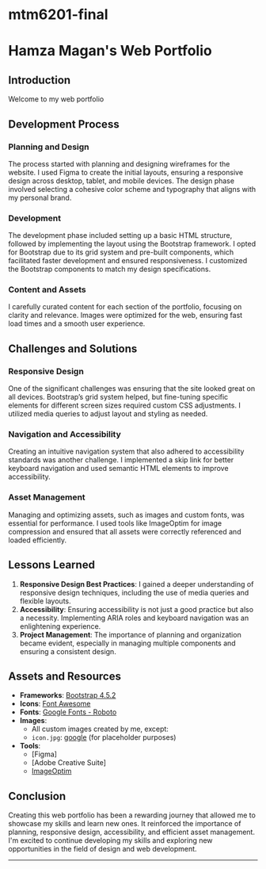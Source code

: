 # mtm6201-final
# Hamza Magan's Web Portfolio

## Introduction

Welcome to my web portfolio

## Development Process

### Planning and Design
The process started with  planning and designing wireframes for the website. I used Figma to create the initial layouts, ensuring a responsive design across desktop, tablet, and mobile devices. The design phase involved selecting a cohesive color scheme and typography that aligns with my personal brand.

### Development
The development phase included setting up a basic HTML structure, followed by implementing the layout using the Bootstrap framework. I opted for Bootstrap due to its grid system and pre-built components, which facilitated faster development and ensured responsiveness. I customized the Bootstrap components to match my design specifications.

### Content and Assets
I carefully curated content for each section of the portfolio, focusing on clarity and relevance. Images were optimized for the web, ensuring fast load times and a smooth user experience.

## Challenges and Solutions

### Responsive Design
One of the significant challenges was ensuring that the site looked great on all devices. Bootstrap’s grid system helped, but fine-tuning specific elements for different screen sizes required custom CSS adjustments. I utilized media queries to adjust layout and styling as needed.

### Navigation and Accessibility
Creating an intuitive navigation system that also adhered to accessibility standards was another challenge. I implemented a skip link for better keyboard navigation and used semantic HTML elements to improve accessibility.

### Asset Management
Managing and optimizing assets, such as images and custom fonts, was essential for performance. I used tools like ImageOptim for image compression and ensured that all assets were correctly referenced and loaded efficiently.

## Lessons Learned

1. **Responsive Design Best Practices**: I gained a deeper understanding of responsive design techniques, including the use of media queries and flexible layouts.
2. **Accessibility**: Ensuring accessibility is not just a good practice but also a necessity. Implementing ARIA roles and keyboard navigation was an enlightening experience.
3. **Project Management**: The importance of planning and organization became evident, especially in managing multiple components and ensuring a consistent design.

## Assets and Resources

- **Frameworks**: [Bootstrap 4.5.2](https://getbootstrap.com/)
- **Icons**: [Font Awesome](https://fontawesome.com/)
- **Fonts**: [Google Fonts - Roboto](https://fonts.google.com/specimen/Roboto)
- **Images**:
  - All custom images created by me, except:
  - `icon.jpg`: [google](https://menandcameldjibouti/images/) (for placeholder purposes)
- **Tools**: 
  - [Figma]
  - [Adobe Creative Suite]
  - [ImageOptim](https://imageoptim.com/mac) 

## Conclusion

Creating this web portfolio has been a rewarding journey that allowed me to showcase my skills and learn new ones. It reinforced the importance of planning, responsive design, accessibility, and efficient asset management. I'm excited to continue developing my skills and exploring new opportunities in the field of design and web development.

---